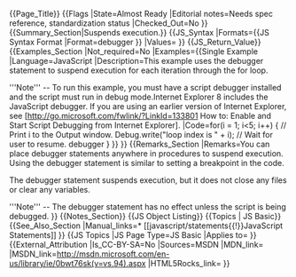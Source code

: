 {{Page_Title}}
{{Flags
|State=Almost Ready
|Editorial notes=Needs spec reference, standardization status
|Checked_Out=No
}}
{{Summary_Section|Suspends execution.}}
{{JS_Syntax
|Formats={{JS Syntax Format
|Format=debugger
}}
|Values=
}}
{{JS_Return_Value}}
{{Examples_Section
|Not_required=No
|Examples={{Single Example
|Language=JavaScript
|Description=This example uses the debugger statement to suspend execution for each iteration through the for loop.

'''Note''' -- To run this example, you must have a script debugger installed and the script must run in debug mode.Internet Explorer 8 includes the JavaScript debugger. If you are using an earlier version of Internet Explorer, see [http://go.microsoft.com/fwlink/?LinkId=133801 How to: Enable and Start Script Debugging from Internet Explorer].
|Code=for(i = 1; i&lt;5; i++) {
    // Print i to the Output window.
    Debug.write("loop index is " + i);
    // Wait for user to resume.
    debugger
 }
}}
}}
{{Remarks_Section
|Remarks=You can place debugger statements anywhere in procedures to suspend execution. Using the debugger statement is similar to setting a breakpoint in the code.

The debugger statement suspends execution, but it does not close any files or clear any variables.

'''Note''' -- The debugger statement has no effect unless the script is being debugged.
}}
{{Notes_Section}}
{{JS Object Listing}}
{{Topics | JS Basic}}
{{See_Also_Section
|Manual_links=* [[javascript/statements{{!}}JavaScript Statements]]
}}
{{JS Topics
|JS Page Type=JS Basic
|Applies to=
}}
{{External_Attribution
|Is_CC-BY-SA=No
|Sources=MSDN
|MDN_link=
|MSDN_link=http://msdn.microsoft.com/en-us/library/ie/0bwt76sk(v=vs.94).aspx
|HTML5Rocks_link=
}}